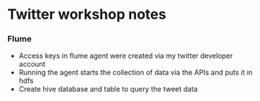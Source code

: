 # Twitter workshop notes

### Flume

- Access keys in flume agent were created via my twitter developer account
- Running the agent starts the collection of data via the APIs and puts it in hdfs
- Create hive database and table to query the tweet data